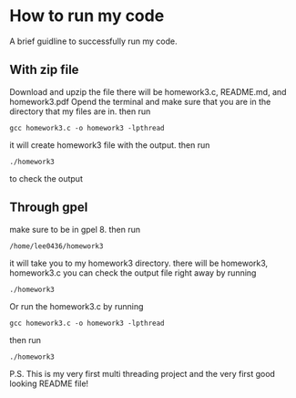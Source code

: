 How to run my code
======================

A brief guidline to successfully run my code.

With zip file
--------------------------

Download and upzip the file there will be
homework3.c, README.md, and homework3.pdf
Opend the terminal and make sure that you are in the directory that my files are in.
then run

```
gcc homework3.c -o homework3 -lpthread
```

it will create homework3 file with the output.
then run

```
./homework3
```

to check the output

Through gpel
---------------------

make sure to be in gpel 8.
then run

```
/home/lee0436/homework3
```

it will take you to my homework3 directory.
there will be
homework3, homework3.c
you can check the output file right away by running

```
./homework3
```

Or run the homework3.c by running

```
gcc homework3.c -o homework3 -lpthread
```

then run

```
./homework3
```

P.S.
This is my very first multi threading project and the very first good looking README file!
